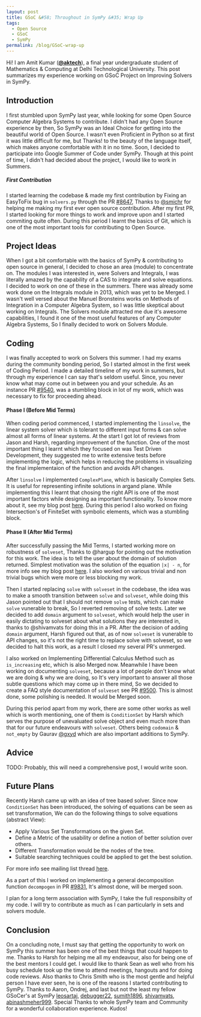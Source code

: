 ```yaml
---
layout: post
title: GSoC &#58; Throughout in SymPy &#35; Wrap Up
tags:
  - Open Source
  - GSoC
  - SymPy
permalink: /blog/GSoC-wrap-up
---
```


Hi! I am Amit Kumar ([**@aktech**](http://www.github.com/aktech)), a final year undergraduate student of Mathematics & Computing at Delhi Technological University. This post summarizes my experience working on GSoC Project on Improving Solvers in SymPy.

## Introduction

I first stumbled upon SymPy last year, while looking for some Open Source Computer Algebra Systems to contribute. I didn't had any Open Source experience by then, So SymPy was an Ideal Choice for getting into the beautiful world of Open Source. I wasn't even Proficient in Python so at first it was little difficult for me, but Thanks! to the beauty of the language itself, which makes anyone comfortable with it in no time. Soon, I decided to participate into Google Summer of Code under SymPy. Though at this point of time, I didn't had decided about the project, I would like to work in Summers. 

##### First Contribution
I started learning the codebase & made my first contribution by Fixing an EasyToFix bug in `solvers.py` through the PR [#8647](https://github.com/sympy/sympy/pull/8647), Thanks to [@smichr]() for helping me making my first ever open source contribution. After my first PR, I started looking for more things to work and improve upon and I started commiting quite often. During this period I learnt the basics of Git, which is one of the most important tools for contributing to Open Source.

## Project Ideas
When I got a bit comfortable with the basics of SymPy & contributing to open source in general, I decided to chose an area (module) to concentrate on. The modules I was interested in, were Solvers and Integrals, I was literally amazed by the capability of a CAS to integrate and solve equations. I decided to work on one of these in the summers. There was already some work done on the Integrals module in 2013, which was yet to be Merged. I wasn't well versed about the Manuel Bronsteins works on Methods of Integration in a Computer Algebra System, so I was little skeptical about working on Integrals. The Solvers module attracted me due it's awesome capabilities, I found it one of the most useful features of any Computer Algebra Systems, So I finally decided to work on Solvers Module.

## Coding
I was finally accepted to work on Solvers this summer. I had my exams during the community bonding period, So I started almost in the first week of Coding Period. I made a detailed timeline of my work in summers, but through my experience I can say that's seldom useful. Since, you never know what may come out in between you and your schedule. As an instance PR [#9540](https://github.com/sympy/sympy/pull/9540), was a stumbling block in lot of my work, which was necessary to fix for proceeding ahead.

#### Phase I (Before Mid Terms)
When coding period commenced, I started implementing the `linsolve`, the linear system solver which is tolerant to different input forms & can solve almost all forms of linear systems. At the start I got lot of reviews from Jason and Harsh, regarding improvement of the function. One of the most important thing I learnt which they focused on was Test Driven Development, they suggested me to write extensive tests before implementing the logic, which helps in reducing the problems in visualizing the final implementaion of the function and avoids API changes.

After `linsolve` I implemented `ComplexPlane`, which is basically Complex Sets. It is useful for representing infinite solutions in argand plane. While implementing this I learnt that chosing the right API is one of the most important factors while designing aa important functionality. To know more about it, see my blog post [here](http://iamit.in/blog/GSoC-week-3/). During this period I also worked on fixing Intersection's of FiniteSet with symbolic elements, which was a stumbling block.

#### Phase II (After Mid Terms)

After successfully passing the Mid Terms, I started working more on robustness of `solveset`, Thanks to @hargup for pointing out the motivation for this work. The idea is to tell the user about the domain of solution returned. Simplest motivation was the solution of the equation `|x| - n`, for more info see my blog post [here](http://iamit.in/blog/GSoC-week-7/). I also worked on various trivial and non trivial bugs which were more or less blocking my work. 

Then I started replacing `solve` with `solveset` in the codebase, the idea was to make a smooth transition between `solve` and `solveset`, while doing this Jason pointed out that I should not remove `solve` tests, which can make `solve` vunerable to break, So I reverted removing of solve tests. Later we decided to add `domain` argument to `solveset`, which would help the user in easily dictating to solveset about what solutions they are interested in, thanks to @shivamvats for doing this in a PR.
After the decision of adding `domain` argument, Harsh figured out that, as of now `solveset` is vunerable to API changes, so it's not the right time to replace solve with solveset, so we decided to halt this work, as a result I closed my several PR's unmerged. 

I also worked on Implementing Differential Calculus Method such as `is_increasing` etc, which is also Merged now. Meanwhile I have been working on documenting `solveset`, because a lot of people don't know what we are doing & why we are doing, so It's very important to answer all those subtle questions which may come up in there mind, So we decided to create a FAQ style documentation of `solveset` see PR [#9500](https://github.com/sympy/sympy/pull/9500). This is almost done, some polishing is needed. It would be Merged soon.

During this period apart from my work, there are some other works as well which is worth mentioning, one of them is `ConditionSet` by Harsh which serves the purpose of unevaluated solve object and even much more than that for our future endeavours with `solveset`. Others being `codomain` & `not_empty` by Gaurav [@gxyd](http://github.com/gxyd) which are also important additions to SymPy.

## Advice
TODO: Probably, this will need a comprehensive post, I would write soon.

## Future Plans
Recently Harsh came up with an idea of tree based solver. Since now `ConditionSet` has been introduced, the solving of equations can be seen as set transformation, We can do the following things to solve equations (abstract View):

* Apply Various Set Transformations on the given Set.
* Define a Metric of the usability or define a notion of better solution over others.
* Different Transformation would be the nodes of the tree.
* Suitable searching techniques could be applied to get the best solution.

For more info see mailing list thread [here](https://groups.google.com/forum/#!topic/sympy/-SIbX0AFL3Q).

As a part of this I worked on implementing a general decomposition function `decompogen` in PR [#9831](https://github.com/sympy/sympy/pull/9831), It's almost done, will be merged soon.

I plan for a long term association with SymPy, I take the full responsibilty of my code. I will try to contribute as much as I can particularly in sets and solvers module.

## Conclusion

On a concluding note, I must say that getting the opportunity to work on SymPy this summer has been one of the best things that could happen to me. Thanks to Harsh for helping me all my endeavour, also for being one of the best mentors I could get. I would like to thank Sean as well who from his busy schedule took up the time to attend meetings, hangouts and for doing code reviews. Also thanks to Chris Smith who is the most gentle and helpful person I have ever seen, he is one of the reasons I started contributing to SymPy.
Thanks to Aaron, Ondrej, and last but not the least my fellow GSoCer's at SymPy [leosartaj](http://github.com/leosartaj), [debugger22](http://github.com/debugger22), [sumith1896](http://github.com/sumith1896), [shivamvats](http://github.com/shivamvats), [abinashmeher999](https://github.com/abinashmeher999). Special Thanks to whole SymPy team and Community for a wonderful collaboration experience. Kudos!